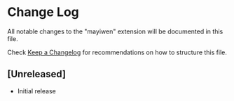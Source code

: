 # Change Log

All notable changes to the "mayiwen" extension will be documented in this file.

Check [Keep a Changelog](http://keepachangelog.com/) for recommendations on how to structure this file.

## [Unreleased]

- Initial release
